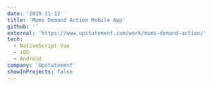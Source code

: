 ```yaml
---
date: '2019-11-12'
title: 'Moms Demand Action Mobile App'
github: ''
external: 'https://www.upstatement.com/work/moms-demand-action/'
tech:
  - NativeScript Vue
  - iOS
  - Android
company: 'Upstatement'
showInProjects: false
---
```

